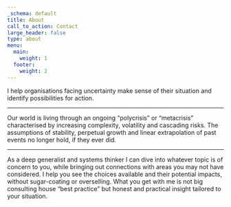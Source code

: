 ```yaml
---
_schema: default
title: About
call_to_action: Contact
large_header: false
type: about
menu:
  main:
    weight: 1
  footer:
    weight: 2
---
```

I help organisations facing uncertainty make sense of their situation and identify possibilities for action.

---

Our world is living through an ongoing “polycrisis” or “metacrisis” characterised by increasing complexity, volatility and cascading risks. The assumptions of stability, perpetual growth and linear extrapolation of past events no longer hold, if they ever did.

---

As a deep generalist and systems thinker I can dive into whatever topic is of concern to you, while bringing out connections with areas you may not have considered. I help you see the choices available and their potential impacts, without sugar-coating or overselling. What you get with me is not big consulting house “best practice” but honest and practical insight tailored to your situation.